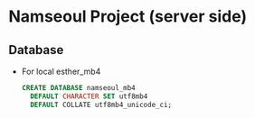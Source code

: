 # Namseoul Project (server side)



## Database

* For local esther_mb4

    ```sql
    CREATE DATABASE namseoul_mb4
      DEFAULT CHARACTER SET utf8mb4
      DEFAULT COLLATE utf8mb4_unicode_ci;
    ```